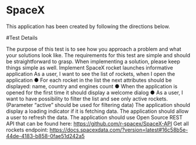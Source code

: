 # SpaceX
 
This application has been created by following the directions below.


#Test Details

The purpose of this test is to see how you approach a problem and what your solutions look like. The requirements for this test are simple and should be straightforward to grasp. When implementing a solution, please keep things simple as well.
Implement SpaceX rocket launches informative application
As a user, I want to see the list of rockets, when I open the application
● For each rocket in the list the next attributes should be displayed: name, country and
engines count
● When the application is opened for the first time it should display a welcome dialog
● As a user, I want to have possibility to filter the list and see only active rockets.
(Parameter “active” should be used for filtering data)
The application should display a loading indicator if it is fetching data. The application should allow a user to refresh the data.
The application should use Open Source REST API that can be found here:
https://github.com/r-spacex/SpaceX-API
Get all rockets endpoint:
https://docs.spacexdata.com/?version=latest#16c58b5e-44de-4183-b858-0fae51d242a5
